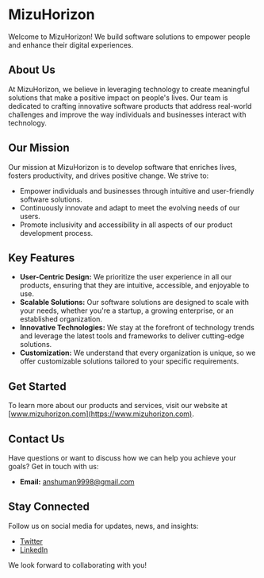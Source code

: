 # MizuHorizon

Welcome to MizuHorizon! We build software solutions to empower people and enhance their digital experiences.

## About Us

At MizuHorizon, we believe in leveraging technology to create meaningful solutions that make a positive impact on people's lives. Our team is dedicated to crafting innovative software products that address real-world challenges and improve the way individuals and businesses interact with technology.

## Our Mission

Our mission at MizuHorizon is to develop software that enriches lives, fosters productivity, and drives positive change. We strive to:

- Empower individuals and businesses through intuitive and user-friendly software solutions.
- Continuously innovate and adapt to meet the evolving needs of our users.
- Promote inclusivity and accessibility in all aspects of our product development process.

## Key Features

- **User-Centric Design:** We prioritize the user experience in all our products, ensuring that they are intuitive, accessible, and enjoyable to use.
- **Scalable Solutions:** Our software solutions are designed to scale with your needs, whether you're a startup, a growing enterprise, or an established organization.
- **Innovative Technologies:** We stay at the forefront of technology trends and leverage the latest tools and frameworks to deliver cutting-edge solutions.
- **Customization:** We understand that every organization is unique, so we offer customizable solutions tailored to your specific requirements.

## Get Started

To learn more about our products and services, visit our website at [www.mizuhorizon.com](https://www.mizuhorizon.com).

## Contact Us

Have questions or want to discuss how we can help you achieve your goals? Get in touch with us:

- **Email:** anshuman9998@gmail.com

## Stay Connected

Follow us on social media for updates, news, and insights:

- [Twitter](https://twitter.com/_anshyyy)
- [LinkedIn](https://www.linkedin.com/in/anshyyy/)

We look forward to collaborating with you!
